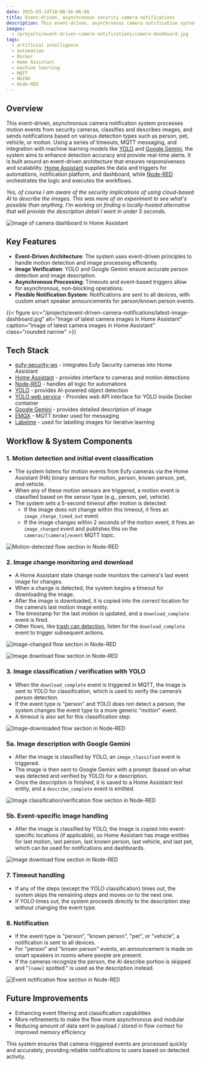 ```yaml
---
date: 2025-03-14T10:00:56-06:00
title: Event-driven, asynchronous security camera notifications
description: This event-driven, asynchronous camera notification system processes motion events from security cameras, classifies and describes images, and sends notifications based on various detection types such as person, pet, vehicle, or motion.
images:
  - /projects/event-driven-camera-notifications/camera-dashboard.jpg
tags:
  - artificial intelligence
  - automation
  - Docker
  - Home Assistant
  - machine learning
  - MQTT
  - NGINX
  - Node-RED
---
```

## Overview

This event-driven, asynchronous camera notification system processes motion events from security cameras, classifies and describes images, and sends notifications based on various detection types such as person, pet, vehicle, or motion. Using a series of timeouts, MQTT messaging, and integration with machine learning models like [YOLO](https://www.ultralytics.com/yolo) and [Google Gemini](https://gemini.google.com), the system aims to enhance detection accuracy and provide real-time alerts. It is built around an event-driven architecture that ensures responsiveness and scalability. [Home Assistant](https://www.home-assistant.io) supplies the data and triggers for automations, notification platform, and dashboard, while [Node-RED](https://www.nodered.org) orchestrates the logic and executes the workflows.

*Yes, of course I am aware of the security implications of using cloud-based AI to describe the images. This was more of an experiment to see what's possible than anything. I'm working on finding a locally-hosted alternative that will provide the description detail I want in under 5 seconds.*

![Image of camera dashboard in Home Assistant](camera-dashboard.jpg)

## Key Features

- **Event-Driven Architecture**: The system uses event-driven principles to handle motion detection and image processing efficiently.
- **Image Verification**: YOLO and Google Gemini ensure accurate person detection and image description.
- **Asynchronous Processing**: Timeouts and event-based triggers allow for asynchronous, non-blocking operations.
- **Flexible Notification System**: Notifications are sent to all devices, with custom smart speaker announcements for person/known person events.

{{< figure src="/projects/event-driven-camera-notifications/latest-image-dashboard.jpg" alt="Image of latest camera images in Home Assistant" caption="Image of latest camera images in Home Assistant" class="rounded narrow" >}}

## Tech Stack

- [eufy-security-ws](https://github.com/bropat/eufy-security-ws) - integrates Eufy Security cameras into Home Assistant
- [Home Assistant](https://www.home-assistant.io) - provides interface to cameras and motion detections
- [Node-RED](https://www.nodered.org) - handles all logic for automations
- [YOLO](https://www.ultralytics.com/yolo) - provides AI-powered object detection
- [YOLO web service](https://github.com/JavierMtz5/YOLOv8-docker.git) - Provides web API interface for YOLO inside Docker container
- [Google Gemini](https://gemini.google.com) - provides detailed description of image
- [EMQX](https://www.emqx.com) - MQTT broker used for messaging
- [Labelme](https://labelme.io/) - used for labelling images for iterative learning

## Workflow & System Components

### 1. **Motion detection and initial event classification**

- The system listens for motion events from Eufy cameras via the Home Assistant (HA) binary sensors for motion, person, known person, pet, and vehicle.
- When any of these motion sensors are triggered, a motion event is classified based on the sensor type (e.g., person, pet, vehicle).
- The system sets a 5-second timeout after motion is detected:
  - If the image does not change within this timeout, it fires an `image_change_timed_out` event.
  - If the image changes within 2 seconds of the motion event, it fires an `image_changed` event and publishes this on the `cameras/[camera]/event` MQTT topic.

![Motion-detected flow section in Node-RED](motion-detected.jpg)

### 2. **Image change monitoring and download**

- A Home Assistant state change node monitors the camera's last event image for changes.
- When a change is detected, the system begins a timeout for downloading the image.
- After the image is downloaded, it is copied into the correct location for the camera’s last motion image entity.
- The timestamp for the last motion is updated, and a `download_complete` event is fired.
- Other flows, like [trash can detection](../ai-trash-detection/), listen for the `download_complete` event to trigger subsequent actions.

![Image-changed flow section in Node-RED](image-changed.jpg)

![Image download flow section in Node-RED](download-image.jpg)

### 3. **Image classification / verification with YOLO**

- When the `download_complete` event is triggered in MQTT, the image is sent to YOLO for classification, which is used to verify the camera’s person detection.
- If the event type is "person" and YOLO does not detect a person, the system changes the event type to a more generic "motion" event.
- A timeout is also set for this classification step.

![Image-downloaded flow section in Node-RED](image-downloaded.jpg)

### 5a. **Image description with Google Gemini**

- After the image is classified by YOLO, an `image_classified` event is triggered.
- The image is then sent to Google Gemini with a prompt (based on what was detected and verified by YOLO) for a description.
- Once the description is finished, it is saved to a Home Assistant text entity, and a `describe_complete` event is emitted.

![Image classification/verification flow section in Node-RED](image-classified.jpg)

### 5b. **Event-specific image handling**

- After the image is classified by YOLO, the image is copied into event-specific locations (if applicable), so Home Assistant has image entities for last motion, last person, last known person, last vehicle, and last pet, which can be used for notifications and dashboards.

![Image download flow section in Node-RED](specific-events.jpg)

### 7. **Timeout handling**

- If any of the steps (except the YOLO classification) times out, the system skips the remaining steps and moves on to the next one.
- If YOLO times out, the system proceeds directly to the description step without changing the event type.

### 8. **Notification**

- If the event type is "person", "known person", "pet", or "vehicle", a notification is sent to all devices.
- For "person" and "known person" events, an announcement is made on smart speakers in rooms where people are present.
- If the cameras recognize the person, the AI describe portion is skipped and "`[name]` spotted." is used as the description instead.

![Event notification flow section in Node-RED](send-notification.jpg)

## Future Improvements

- Enhancing event filtering and classification capabilities
- More refinements to make the flow more asynchronous and modular
- Reducing amount of data sent in payload / stored in flow context for improved memory efficiency

This system ensures that camera-triggered events are processed quickly and accurately, providing reliable notifications to users based on detected activity.
